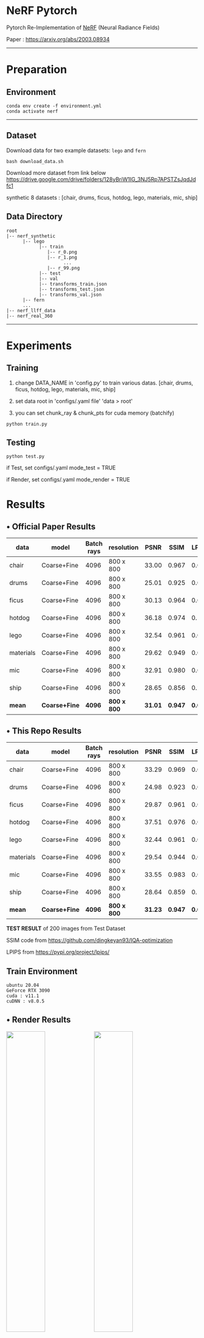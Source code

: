 # NeRF Pytorch

Pytorch Re-Implementation of [NeRF](http://www.matthewtancik.com/nerf) (Neural Radiance Fields)

Paper : https://arxiv.org/abs/2003.08934

---

# Preparation

## Environment

```
conda env create -f environment.yml
conda activate nerf
```

---

## Dataset

Download data for two example datasets: `lego` and `fern`

```
bash download_data.sh
```

Download more dataset from link below
https://drive.google.com/drive/folders/128yBriW1IG_3NJ5Rp7APSTZsJqdJdfc1

synthetic 8 datasets : [chair, drums, ficus, hotdog, lego, materials, mic, ship]

## Data Directory

```
root
|-- nerf_synthetic
      |-- lego
            |-- train
               |-- r_0.png
               |-- r_1.png
                     ...
               |-- r_99.png
            |-- test
            |-- val
            |-- transforms_train.json
            |-- transforms_test.json
            |-- transforms_val.json
      |-- fern
      ...
|-- nerf_llff_data
|-- nerf_real_360
```

---

# Experiments

## Training

1. change DATA_NAME in 'config.py' to train various datas.
   [chair, drums, ficus, hotdog, lego, materials, mic, ship]

2. set data root in 'configs/.yaml file' 'data > root'

3. you can set chunk_ray & chunk_pts for cuda memory (batchify)

```
python train.py
```

## Testing

```
python test.py
```

if Test, set configs/.yaml mode_test = TRUE

if Render, set configs/.yaml mode_render = TRUE

# Results

## • Official Paper Results

| data      | model           | Batch rays | resolution    | PSNR      | SSIM      | LPIPS     |
| --------- | --------------- | ---------- | ------------- | --------- | --------- | --------- |
| chair     | Coarse+Fine     | 4096       | 800 x 800     | 33.00     | 0.967     | 0.046     |
| drums     | Coarse+Fine     | 4096       | 800 x 800     | 25.01     | 0.925     | 0.091     |
| ficus     | Coarse+Fine     | 4096       | 800 x 800     | 30.13     | 0.964     | 0.044     |
| hotdog    | Coarse+Fine     | 4096       | 800 x 800     | 36.18     | 0.974     | 0.121     |
| lego      | Coarse+Fine     | 4096       | 800 x 800     | 32.54     | 0.961     | 0.050     |
| materials | Coarse+Fine     | 4096       | 800 x 800     | 29.62     | 0.949     | 0.063     |
| mic       | Coarse+Fine     | 4096       | 800 x 800     | 32.91     | 0.980     | 0.028     |
| ship      | Coarse+Fine     | 4096       | 800 x 800     | 28.65     | 0.856     | 0.206     |
| **mean**  | **Coarse+Fine** | **4096**   | **800 x 800** | **31.01** | **0.947** | **0.081** |

## • This Repo Results

| data      | model           | Batch rays | resolution    | PSNR      | SSIM      | LPIPS     |
| --------- | --------------- | ---------- | ------------- | --------- | --------- | --------- |
| chair     | Coarse+Fine     | 4096       | 800 x 800     | 33.29     | 0.969     | 0.034     |
| drums     | Coarse+Fine     | 4096       | 800 x 800     | 24.98     | 0.923     | 0.083     |
| ficus     | Coarse+Fine     | 4096       | 800 x 800     | 29.87     | 0.961     | 0.050     |
| hotdog    | Coarse+Fine     | 4096       | 800 x 800     | 37.51     | 0.976     | 0.034     |
| lego      | Coarse+Fine     | 4096       | 800 x 800     | 32.44     | 0.961     | 0.045     |
| materials | Coarse+Fine     | 4096       | 800 x 800     | 29.54     | 0.944     | 0.063     |
| mic       | Coarse+Fine     | 4096       | 800 x 800     | 33.55     | 0.983     | 0.019     |
| ship      | Coarse+Fine     | 4096       | 800 x 800     | 28.64     | 0.859     | 0.163     |
| **mean**  | **Coarse+Fine** | **4096**   | **800 x 800** | **31.23** | **0.947** | **0.061** |

**TEST RESULT** of 200 images from Test Dataset

SSIM code from https://github.com/dingkeyan93/IQA-optimization

LPIPS from https://pypi.org/project/lpips/

## Train Environment

```
ubuntu 20.04
GeForce RTX 3090
cuda : v11.1
cuDNN : v8.0.5
```

## • Render Results

<img src="./figures/chair_rgb.gif" width="45%" height="45%">
<img src="./figures/chair_disp.gif" width="45%" height="45%">
<img src="./figures/drums_rgb.gif" width="45%" height="45%">
<img src="./figures/drums_disp.gif" width="45%" height="45%">
<img src="./figures/ficus_rgb.gif" width="45%" height="45%">
<img src="./figures/ficus_disp.gif" width="45%" height="45%">
<img src="./figures/hotdog_rgb.gif" width="45%" height="45%">
<img src="./figures/hotdog_disp.gif" width="45%" height="45%">
<img src="./figures/lego_rgb.gif" width="45%" height="45%">
<img src="./figures/lego_disp.gif" width="45%" height="45%">
<img src="./figures/materials_rgb.gif" width="45%" height="45%">
<img src="./figures/materials_disp.gif" width="45%" height="45%">
<img src="./figures/mic_rgb.gif" width="45%" height="45%">
<img src="./figures/mic_disp.gif" width="45%" height="45%">
<img src="./figures/ship_rgb.gif" width="45%" height="45%">
<img src="./figures/ship_disp.gif" width="45%" height="45%">
